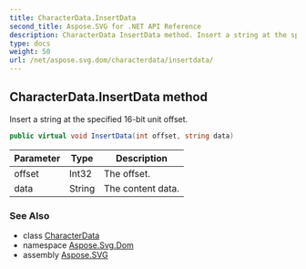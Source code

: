 ```yaml
---
title: CharacterData.InsertData
second_title: Aspose.SVG for .NET API Reference
description: CharacterData InsertData method. Insert a string at the specified 16-bit unit offset
type: docs
weight: 50
url: /net/aspose.svg.dom/characterdata/insertdata/
---
```

## CharacterData.InsertData method

Insert a string at the specified 16-bit unit offset.

```csharp
public virtual void InsertData(int offset, string data)
```

| Parameter | Type | Description |
| --- | --- | --- |
| offset | Int32 | The offset. |
| data | String | The content data. |

### See Also

* class [CharacterData](../)
* namespace [Aspose.Svg.Dom](../../../aspose.svg.dom/)
* assembly [Aspose.SVG](../../../)
